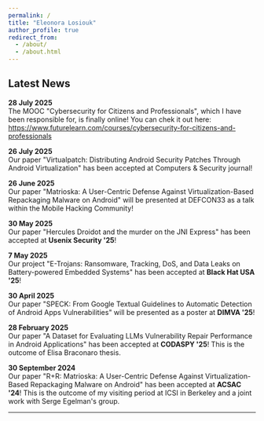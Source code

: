 ```yaml
---
permalink: /
title: "Eleonora Losiouk"
author_profile: true
redirect_from: 
  - /about/
  - /about.html
---
```



## Latest News

**28 July 2025**  
The MOOC "Cybersecurity for Citizens and Professionals", which I have been responsible for, is finally online! You can chek it out here: https://www.futurelearn.com/courses/cybersecurity-for-citizens-and-professionals

**26 July 2025**  
Our paper "Virtualpatch: Distributing Android Security Patches Through Android Virtualization" has been accepted at Computers & Security journal!

**26 June 2025**  
Our paper "Matrioska: A User-Centric Defense Against Virtualization-Based Repackaging Malware on Android" will be presented at DEFCON33 as a talk within the Mobile Hacking Community!

**30 May 2025**  
Our paper "Hercules Droidot and the murder on the JNI Express" has been accepted at **Usenix Security '25**! 

**7 May 2025**  
Our project "E-Trojans: Ransomware, Tracking, DoS, and Data Leaks on Battery-powered Embedded Systems" has been accepted at **Black Hat USA '25**!

**30 April 2025**  
Our paper "SPECK: From Google Textual Guidelines to Automatic Detection of Android Apps Vulnerabilities" will be presented as a poster at **DIMVA '25**!  

**28 February 2025**  
Our paper "A Dataset for Evaluating LLMs Vulnerability Repair Performance in Android Applications" has been accepted at **CODASPY '25**! This is the outcome of Elisa Braconaro thesis. 

**30 September 2024**  
Our paper "R+R: Matrioska: A User-Centric Defense Against Virtualization-Based Repackaging Malware on Android" has been accepted at **ACSAC '24**! This is the outcome of my visiting period at ICSI in Berkeley and a joint work with Serge Egelman's group.

---
